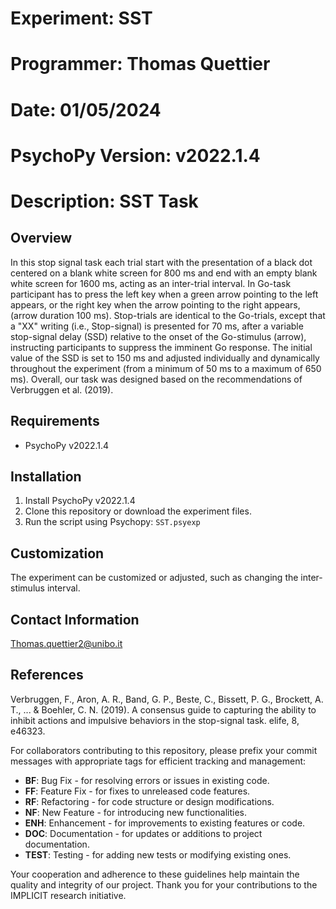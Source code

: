  Experiment:     	SST
============================================================
 Programmer:     	Thomas Quettier
============================================================
 Date:           	01/05/2024
============================================================
 PsychoPy Version:    	v2022.1.4
============================================================
 Description:    	SST Task
============================================================

## Overview
In this stop signal task each trial start with the presentation of a black dot centered on a blank white screen for 800 ms and end with an empty blank white screen for 1600 ms, acting as an inter-trial interval. In Go-task participant has to press the left key when a green arrow pointing to the left appears, or the right key when the arrow pointing to the right appears, (arrow duration 100 ms). Stop-trials are identical to the Go-trials, except that a "XX" writing (i.e., Stop-signal) is presented for 70 ms, after a variable stop-signal delay (SSD) relative to the onset of the Go-stimulus (arrow), instructing participants to suppress the imminent Go response. The initial value of the SSD is set to 150 ms and adjusted individually and dynamically throughout the experiment (from a minimum of 50 ms to a maximum of 650 ms). Overall, our task was designed based on the recommendations of Verbruggen et al. (2019).

## Requirements
- PsychoPy v2022.1.4

## Installation
1. Install PsychoPy v2022.1.4
2. Clone this repository or download the experiment files.
3. Run the script using Psychopy: `SST.psyexp`

## Customization
The experiment can be customized or adjusted, such as changing the inter-stimulus interval.

## Contact Information
Thomas.quettier2@unibo.it

## References
Verbruggen, F., Aron, A. R., Band, G. P., Beste, C., Bissett, P. G., Brockett, A. T., ... & Boehler, C. N. (2019). A consensus guide to capturing the ability to inhibit actions and impulsive behaviors in the stop-signal task. elife, 8, e46323.

For collaborators contributing to this repository, please prefix your commit messages with appropriate tags for efficient tracking and management:
- **BF**: Bug Fix - for resolving errors or issues in existing code.
- **FF**: Feature Fix - for fixes to unreleased code features.
- **RF**: Refactoring - for code structure or design modifications.
- **NF**: New Feature - for introducing new functionalities.
- **ENH**: Enhancement - for improvements to existing features or code.
- **DOC**: Documentation - for updates or additions to project documentation.
- **TEST**: Testing - for adding new tests or modifying existing ones. 

Your cooperation and adherence to these guidelines help maintain the quality and integrity of our project. Thank you for your contributions to the IMPLICIT research initiative.
